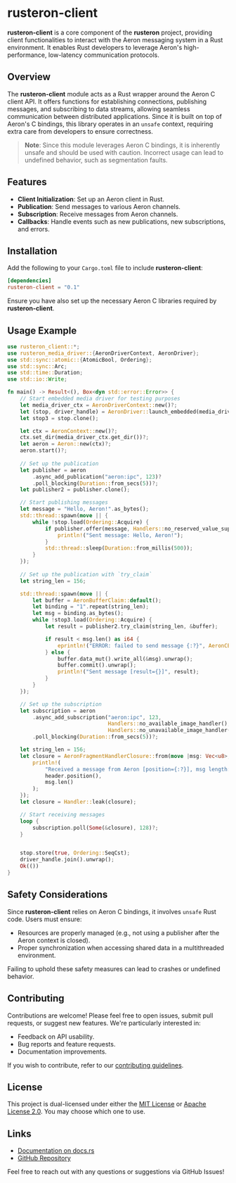 # rusteron-client

**rusteron-client** is a core component of the **rusteron** project, providing client functionalities to interact with the Aeron messaging system in a Rust environment. It enables Rust developers to leverage Aeron's high-performance, low-latency communication protocols.

## Overview

The **rusteron-client** module acts as a Rust wrapper around the Aeron C client API. It offers functions for establishing connections, publishing messages, and subscribing to data streams, allowing seamless communication between distributed applications. Since it is built on top of Aeron's C bindings, this library operates in an `unsafe` context, requiring extra care from developers to ensure correctness.

> **Note**: Since this module leverages Aeron C bindings, it is inherently unsafe and should be used with caution. Incorrect usage can lead to undefined behavior, such as segmentation faults.

## Features

- **Client Initialization**: Set up an Aeron client in Rust.
- **Publication**: Send messages to various Aeron channels.
- **Subscription**: Receive messages from Aeron channels.
- **Callbacks**: Handle events such as new publications, new subscriptions, and errors.

## Installation

Add the following to your `Cargo.toml` file to include **rusteron-client**:

```toml
[dependencies]
rusteron-client = "0.1"
```

Ensure you have also set up the necessary Aeron C libraries required by **rusteron-client**.

## Usage Example

```rust
use rusteron_client::*;
use rusteron_media_driver::{AeronDriverContext, AeronDriver};
use std::sync::atomic::{AtomicBool, Ordering};
use std::sync::Arc;
use std::time::Duration;
use std::io::Write;

fn main() -> Result<(), Box<dyn std::error::Error>> {
    // Start embedded media driver for testing purposes
    let media_driver_ctx = AeronDriverContext::new()?;
    let (stop, driver_handle) = AeronDriver::launch_embedded(media_driver_ctx.clone(), false);
    let stop3 = stop.clone();

    let ctx = AeronContext::new()?;
    ctx.set_dir(media_driver_ctx.get_dir())?;
    let aeron = Aeron::new(ctx)?;
    aeron.start()?;
    
    // Set up the publication
    let publisher = aeron
        .async_add_publication("aeron:ipc", 123)?
        .poll_blocking(Duration::from_secs(5))?;
    let publisher2 = publisher.clone();

    // Start publishing messages
    let message = "Hello, Aeron!".as_bytes();
    std::thread::spawn(move || {
        while !stop.load(Ordering::Acquire) {
            if publisher.offer(message, Handlers::no_reserved_value_supplier_handler()) > 0 {
                println!("Sent message: Hello, Aeron!");
            }
            std::thread::sleep(Duration::from_millis(500));
        }
    });
    
    // Set up the publication with `try_claim`
    let string_len = 156;

    std::thread::spawn(move || {
        let buffer = AeronBufferClaim::default();
        let binding = "1".repeat(string_len);
        let msg = binding.as_bytes();
        while !stop3.load(Ordering::Acquire) {
            let result = publisher2.try_claim(string_len, &buffer);

            if result < msg.len() as i64 {
                eprintln!("ERROR: failed to send message {:?}", AeronCError::from_code(result as i32));
            } else {
                buffer.data_mut().write_all(&msg).unwrap();
                buffer.commit().unwrap();
                println!("Sent message [result={}]", result);
            }
        }
    });

    // Set up the subscription
    let subscription = aeron
        .async_add_subscription("aeron:ipc", 123,                
                                Handlers::no_available_image_handler(),
                                Handlers::no_unavailable_image_handler())?
        .poll_blocking(Duration::from_secs(5))?;

    let string_len = 156;
    let closure = AeronFragmentHandlerClosure::from(move |msg: Vec<u8>, header: AeronHeader| {
        println!(
            "Received a message from Aeron [position={:?}], msg length: {}",
            header.position(),
            msg.len()
        );
    });
    let closure = Handler::leak(closure);

    // Start receiving messages
    loop {
        subscription.poll(Some(&closure), 128)?;
    }


    stop.store(true, Ordering::SeqCst);
    driver_handle.join().unwrap();
    Ok(())
}
```

## Safety Considerations

Since **rusteron-client** relies on Aeron C bindings, it involves `unsafe` Rust code. Users must ensure:

- Resources are properly managed (e.g., not using a publisher after the Aeron context is closed).
- Proper synchronization when accessing shared data in a multithreaded environment.

Failing to uphold these safety measures can lead to crashes or undefined behavior.

## Contributing

Contributions are welcome! Please feel free to open issues, submit pull requests, or suggest new features. We're particularly interested in:

- Feedback on API usability.
- Bug reports and feature requests.
- Documentation improvements.

If you wish to contribute, refer to our [contributing guidelines](https://github.com/mimran1980/rusteron/blob/main/CONTRIBUTING.md).

## License

This project is dual-licensed under either the [MIT License](https://opensource.org/licenses/MIT) or [Apache License 2.0](https://www.apache.org/licenses/LICENSE-2.0). You may choose which one to use.

## Links

- [Documentation on docs.rs](https://docs.rs/rusteron-client/)
- [GitHub Repository](https://github.com/mimran1980/rusteron)

Feel free to reach out with any questions or suggestions via GitHub Issues!

